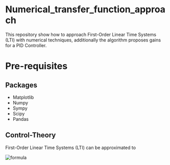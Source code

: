 # Numerical_transfer_function_approach
This repository show how to approach First-Order Linear Time Systems (LTI) with numerical techniques, additionally the algorithm proposes gains for a PID Controller.

# Pre-requisites
## Packages
- Matplotlib
- Numpy
- Sympy
- Scipy
- Pandas

## Control-Theory
First-Order Linear Time Systems (LTI) can be approximated to

![formula](https://render.githubusercontent.com/render/math?math=\hat{G}(s)=\frac{Ke^{-sL}}{sT+1})

